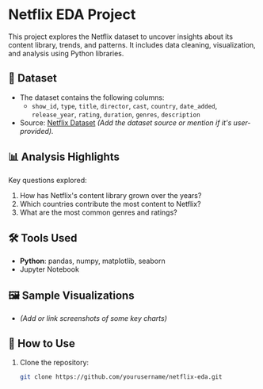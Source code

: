# Netflix EDA Project

This project explores the Netflix dataset to uncover insights about its content library, trends, and patterns. It includes data cleaning, visualization, and analysis using Python libraries.

## 📂 Dataset
- The dataset contains the following columns:
  - `show_id`, `type`, `title`, `director`, `cast`, `country`, `date_added`, `release_year`, `rating`, `duration`, `genres`, `description`
- Source: [Netflix Dataset](#) *(Add the dataset source or mention if it's user-provided).*

## 📊 Analysis Highlights
Key questions explored:
1. How has Netflix's content library grown over the years?
2. Which countries contribute the most content to Netflix?
3. What are the most common genres and ratings?

## 🛠️ Tools Used
- **Python**: pandas, numpy, matplotlib, seaborn
- Jupyter Notebook

## 🖼️ Sample Visualizations
- *(Add or link screenshots of some key charts)*

## 🚀 How to Use
1. Clone the repository:
   ```bash
   git clone https://github.com/yourusername/netflix-eda.git
